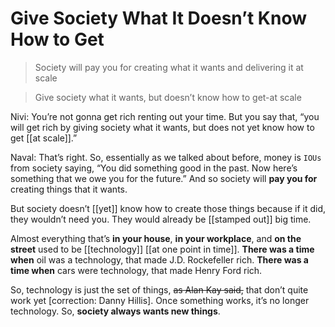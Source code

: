 # Give Society What It Doesn’t Know How to Get

> Society will pay you for creating what it wants and delivering it at scale

> Give society what it wants, but doesn’t know how to get-at scale

Nivi: You’re not gonna get rich renting out your time. But you say that, “you will get rich by giving society what it wants, but does not yet know how to get [[at scale]].”

Naval: That’s right. So, essentially as we talked about before, money is `IOUs` from society saying, “You did something good in the past. Now here’s something that we owe you for the future.” And so society will __pay you for__ creating things that it wants.

But society doesn’t [[yet]] know how to create those things because if it did, they wouldn’t need you. They would already be [[stamped out]] big time.

Almost everything that’s __in your house__, __in your workplace__, and __on the street__ used to be [[technology]] [[at one point in time]]. 
__There was a time when__ oil was a technology, that made J.D. Rockefeller rich. 
__There was a time when__ cars were technology, that made Henry Ford rich.

So, technology is just the set of things, ~~as Alan Kay said,~~ that don’t quite work yet [correction: Danny Hillis]. Once something works, it’s no longer technology. So, __society always wants new things__.

